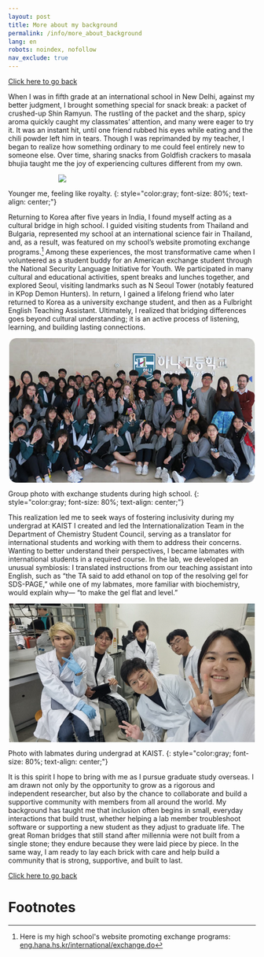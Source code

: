 ```yaml
---
layout: post
title: More about my background
permalink: /info/more_about_background
lang: en
robots: noindex, nofollow
nav_exclude: true
---
```


[Click here to go back](/info)

When I was in fifth grade at an international school in New Delhi, against my better judgment, I brought something special for snack break: a packet of crushed-up Shin Ramyun. The rustling of the packet and the sharp, spicy aroma quickly caught my classmates’ attention, and many were eager to try it. It was an instant hit, until one friend rubbed his eyes while eating and the chili powder left him in tears. Though I was reprimanded by my teacher, I began to realize how something ordinary to me could feel entirely new to someone else. Over time, sharing snacks from Goldfish crackers to masala bhujia taught me the joy of experiencing cultures different from my own. 

<img src="/assets/img/info/life_in_india.png" width="300" style="display: block; margin: 0 auto;"/>

Younger me, feeling like royalty.
{: style="color:gray; font-size: 80%; text-align: center;"}

Returning to Korea after five years in India, I found myself acting as a cultural bridge in high school. I guided visiting students from Thailand and Bulgaria, represented my school at an international science fair in Thailand, and, as a result, was featured on my school’s website promoting exchange programs.[^1] Among these experiences, the most transformative came when I volunteered as a student buddy for an American exchange student through the National Security Language Initiative for Youth. We participated in many cultural and educational activities, spent breaks and lunches together, and explored Seoul, visiting landmarks such as N Seoul Tower (notably featured in KPop Demon Hunters). In return, I gained a lifelong friend who later returned to Korea as a university exchange student, and then as a Fulbright English Teaching Assistant. Ultimately, I realized that bridging differences goes beyond cultural understanding; it is an active process of listening, learning, and building lasting connections.

<img src="/assets/img/info/friends.jpg" width="500" style="display: block; margin: 0 auto;"/>

Group photo with exchange students during high school.
{: style="color:gray; font-size: 80%; text-align: center;"}

This realization led me to seek ways of fostering inclusivity during my undergrad at KAIST I created and led the Internationalization Team in the Department of Chemistry Student Council, serving as a translator for international students and working with them to address their concerns. Wanting to better understand their perspectives, I became labmates with international students in a required course. In the lab, we developed an unusual symbiosis: I translated instructions from our teaching assistant into English, such as “the TA said to add ethanol on top of the resolving gel for SDS-PAGE,” while one of my labmates, more familiar with biochemistry, would explain why— “to make the gel flat and level.”


<img src="/assets/img/info/labmates.png" width="500" style="display: block; margin: 0 auto;"/>


Photo with labmates during undergrad at KAIST.
{: style="color:gray; font-size: 80%; text-align: center;"}

It is this spirit I hope to bring with me as I pursue graduate study overseas. I am drawn not only by the opportunity to grow as a rigorous and independent researcher, but also by the chance to collaborate and build a supportive community with members from all around the world. My background has taught me that inclusion often begins in small, everyday interactions that build trust, whether helping a lab member troubleshoot software or supporting a new student as they adjust to graduate life. The great Roman bridges that still stand after millennia were not built from a single stone; they endure because they were laid piece by piece. In the same way, I am ready to lay each brick with care and help build a community that is strong, supportive, and built to last.

[Click here to go back](/info)

# Footnotes

[^1]: Here is my high school's website promoting exchange programs: [eng.hana.hs.kr/international/exchange.do](https://eng.hana.hs.kr/international/exchange.do)


